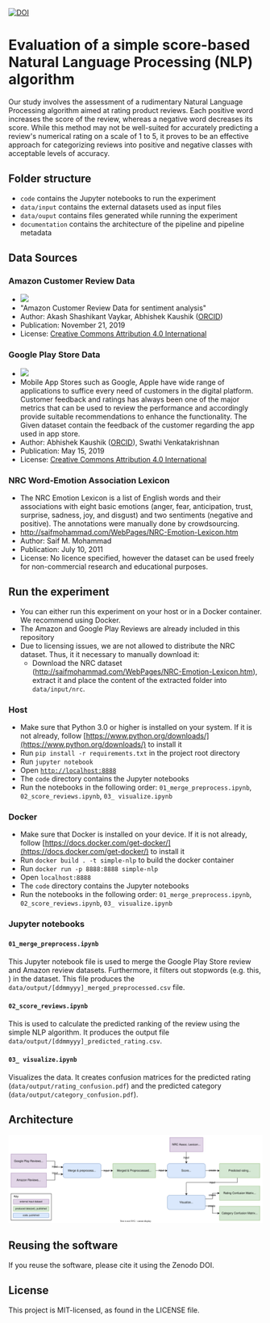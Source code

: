 [![DOI](https://zenodo.org/badge/640462145.svg)](https://zenodo.org/badge/latestdoi/640462145)

# Evaluation of a simple score-based Natural Language Processing (NLP) algorithm


Our study involves the assessment of a rudimentary Natural Language Processing algorithm aimed at rating product reviews. Each positive word increases the score of the review, whereas a negative word decreases its score. While this method may not be well-suited for accurately predicting a review's numerical rating on a scale of 1 to 5, it proves to be an effective approach for categorizing reviews into positive and negative classes with acceptable levels of accuracy.

## Folder structure

- `code` contains the Jupyter notebooks to run the experiment
- `data/input` contains the external datasets used as input files
- `data/ouput` contains files generated while running the experiment
- `documentation` contains the architecture of the pipeline and pipeline metadata


## Data Sources

### Amazon Customer Review Data 

- [![](https://zenodo.org/badge/doi/10.5281/zenodo.3549704.svg)](https://doi.org/10.5281/zenodo.3549704)
- "Amazon Customer Review Data for sentiment analysis"
- Author: Akash Shashikant Vaykar, Abhishek Kaushik ([ORCID](https://orcid.org/0000-0002-3329-1807))
- Publication: November 21, 2019
- License: [Creative Commons Attribution 4.0 International](https://creativecommons.org/licenses/by/4.0/legalcode)


### Google Play Store Data

- [![](https://zenodo.org/badge/doi/10.5281/zenodo.2844022.svg)](https://doi.org/10.5281/zenodo.2844022)
- Mobile App Stores such as Google, Apple have wide range of applications to suffice every need of customers in the digital platform.  Customer feedback and ratings has always been one of the major metrics that can be used to review the performance and accordingly provide suitable recommendations to enhance the functionality. The Given dataset contain the feedback of the customer regarding the app used in app store.
- Author: Abhishek Kaushik ([ORCID](https://orcid.org/0000-0002-3329-1807)), Swathi Venkatakrishnan
- Publication: May 15, 2019
- License: [Creative Commons Attribution 4.0 International](https://creativecommons.org/licenses/by/4.0/legalcode)

### NRC Word-Emotion Association Lexicon

- The NRC Emotion Lexicon is a list of English words and their associations with eight basic emotions (anger, fear, anticipation, trust, surprise, sadness, joy, and disgust) and two sentiments (negative and positive). The annotations were manually done by crowdsourcing.
- http://saifmohammad.com/WebPages/NRC-Emotion-Lexicon.htm
- Author: Saif M. Mohammad
- Publication: July 10, 2011
- License: No licence specified, however the dataset can be used freely for non-commercial research and educational purposes.


## Run the experiment

- You can either run this experiment on your host or in a Docker container. We recommend using Docker.
- The Amazon and Google Play Reviews are already included in this repository
- Due to licensing issues, we are not allowed to distribute the NRC dataset. Thus, it it necessary to manually download it:
  - Download the NRC dataset (http://saifmohammad.com/WebPages/NRC-Emotion-Lexicon.htm), extract it and place the content of the extracted folder into `data/input/nrc`.

### Host

- Make sure that Python 3.0 or higher is installed on your system. If it is not already, follow [https://www.python.org/downloads/](https://www.python.org/downloads/) to install it
- Run `pip install -r requirements.txt` in the project root directory
- Run `jupyter notebook`
- Open [`http://localhost:8888`](http://localhost:8080)
- The `code` directory contains the Jupyter notebooks
- Run the notebooks in the following order: `01_merge_preprocess.ipynb`, `02_score_reviews.ipynb`, `03_ visualize.ipynb`

### Docker

- Make sure that Docker is installed on your device. If it is not already, follow [https://docs.docker.com/get-docker/](https://docs.docker.com/get-docker/) to install it
- Run `docker build . -t simple-nlp` to build the docker container
- Run `docker run -p 8888:8888 simple-nlp`
- Open `localhost:8888`
- The `code` directory contains the Jupyter notebooks
- Run the notebooks in the following order: `01_merge_preprocess.ipynb`, `02_score_reviews.ipynb`, `03_ visualize.ipynb`


### Jupyter notebooks

#### `01_merge_preprocess.ipynb`

This Jupyter notebook file is used to merge the Google Play Store review and Amazon review datasets. Furthermore, it filters out stopwords (e.g. this, ) in the dataset. This file produces the `data/output/[ddmmyyy]_merged_preprocessed.csv` file.

#### `02_score_reviews.ipynb`

This is used to calculate the predicted ranking of the review using the simple NLP algorithm. It produces the output file `data/output/[ddmmyyy]_predicted_rating.csv`.


#### `03_ visualize.ipynb`

Visualizes the data. It creates confusion matrices for the predicted rating (`data/output/rating_confusion.pdf`) and the predicted category (`data/output/category_confusion.pdf`).

## Architecture

![](/documentation/architecture.svg)

## Reusing the software

If you reuse the software, please cite it using the Zenodo DOI.

## License

This project is MIT-licensed, as found in the LICENSE file.
